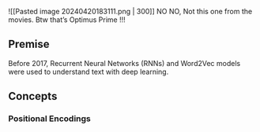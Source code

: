 ![[Pasted image 20240420183111.png | 300]]
NO NO, Not this one from the movies. Btw that’s Optimus Prime !!!

## Premise
Before 2017, Recurrent Neural Networks (RNNs) and Word2Vec models were used to understand text with deep learning. 


## Concepts

### Positional Encodings

